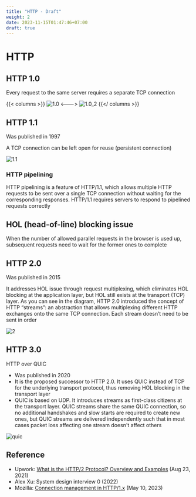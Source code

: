 ```yaml
---
title: "HTTP - Draft"
weight: 2
date: 2023-11-15T01:47:46+07:00
draft: true
---
```


# HTTP

## HTTP 1.0

Every request to the same server requires a separate TCP connection

{{< columns >}}
![1.0](/research/be_protocol/http/1.0.png)
<--->
![1.0_2](/research/be_protocol/http/1.0_2.png)
{{</ columns >}}

## HTTP 1.1

Was published in 1997

A TCP connection can be left open for reuse (persistent connection)

![1.1](/research/be_protocol/http/1.1.png)

### HTTP pipelining

HTTP pipelining is a feature of HTTP/1.1, which allows multiple HTTP requests to be sent over a single TCP connection without waiting for the corresponding responses. HTTP/1.1 requires servers to respond to pipelined requests correctly

## HOL (head-of-line) blocking issue

When the number of allowed parallel requests in the browser is used up, subsequent requests need to wait for the former ones to complete

## HTTP 2.0

Was published in 2015

It addresses HOL issue through request multiplexing, which eliminates HOL blocking at the application layer, but HOL still exists at the transport (TCP) layer. As you can see in the diagram, HTTP 2.0 introduced the concept of HTTP “streams”: an abstraction that allows multiplexing different HTTP exchanges onto the same TCP connection. Each stream doesn’t need to be sent in order

![2](/research/be_protocol/http/2.png)

## HTTP 3.0

HTTP over QUIC

- Was published in 2020
- It is the proposed successor to HTTP 2.0. It uses QUIC instead of TCP for the underlying transport protocol, thus removing HOL blocking in the transport layer
- QUIC is based on UDP. It introduces streams as first-class citizens at the transport layer. QUIC streams share the same QUIC connection, so no additional handshakes and slow starts are required to create new ones, but QUIC streams are delivered independently such that in most cases packet loss affecting one stream doesn't affect others

![quic](/research/be_protocol/http/quic.png)

## Reference

- Upwork: [What is the HTTP/2 Protocol? Overview and Examples](https://www.upwork.com/resources/what-is-http2) (Aug 23, 2021)
- Alex Xu: System design interview 0 (2022)
- Mozilla: [Connection management in HTTP/1.x](https://developer.mozilla.org/en-US/docs/Web/HTTP/Connection_management_in_HTTP_1.x) (May 10, 2023)
